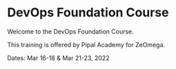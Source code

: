 # DevOps Foundation Course

Welcome to the DevOps Foundation Course.

This training is offered by Pipal Academy for ZeOmega.

Dates: Mar 16-18 & Mar 21-23, 2022

<!-- You can see this notes online at:
<https://notes.pipal.in/2022/zeomega-devops/> -->
